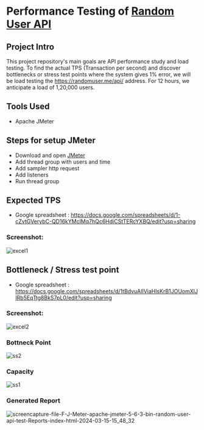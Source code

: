 # Performance Testing of [Random User API](https://randomuser.me/api/)

## Project Intro
This project repository's main goals are API performance study and load testing. 
To find the actual TPS (Transaction per second) and discover bottlenecks or stress test points where the system gives 1% error,
we will be load testing the https://randomuser.me/api/ address. For 12 hours, we anticipate a load of 1,20,000 users.

## Tools Used
- Apache JMeter
  
## Steps for setup JMeter
- Download and open [JMeter](https://jmeter.apache.org/download_jmeter.cgi)
- Add thread group with users and time
- Add sampler http request
- Add listeners
- Run thread group

## Expected TPS
- Google spreadsheet : https://docs.google.com/spreadsheets/d/1-cZvtGVerybC-QD16kYMclMq7hQc6HdiCStTERcYXBQ/edit?usp=sharing

### Screenshot:
![excel1](https://github.com/hasan-sagar/Random-User-API-Performance-Test/assets/61242766/975f8c26-24ed-42f5-9eb6-2f6d6ec9574d)

## Bottleneck / Stress test point
- Google spreadsheet : https://docs.google.com/spreadsheets/d/1tBdvuAlIViaHlsKrB1JOUomXlJIRb5EqTtg8BkS7pL0/edit?usp=sharing

### Screenshot:
![excel2](https://github.com/hasan-sagar/Random-User-API-Performance-Test/assets/61242766/cdd98e21-661f-434b-8186-355518691fc0)

### Bottneck Point
![ss2](https://github.com/hasan-sagar/Random-User-API-Performance-Test/assets/61242766/5f6523ea-62de-4b4b-9be6-5f388417fb89)

### Capacity

![ss1](https://github.com/hasan-sagar/Random-User-API-Performance-Test/assets/61242766/969b2247-85f5-4e7b-8beb-f7b38cfd7f84)

### Generated Report

![screencapture-file-F-J-Meter-apache-jmeter-5-6-3-bin-random-user-api-test-Reports-index-html-2024-03-15-15_48_32](https://github.com/hasan-sagar/Random-User-API-Performance-Test/assets/61242766/14aa925a-5b3d-403a-be4c-025009dbd4f2)






